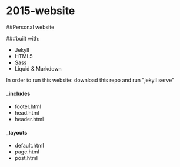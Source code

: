 # 2015-website

##Personal website

###built with:

* Jekyll
* HTML5
* Sass
* Liquid & Markdown

In order to run this website: download this repo and run "jekyll serve"


#### _includes
* footer.html
* head.html
* header.html

#### _layouts
* default.html
* page.html
* post.html

